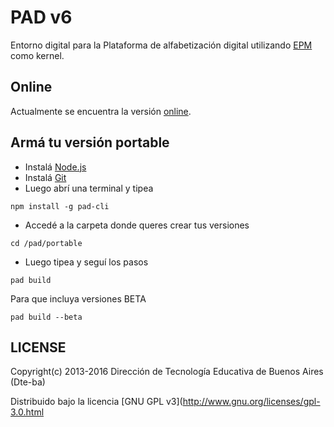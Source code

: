 # PAD v6

Entorno digital para la Plataforma de alfabetización digital utilizando [EPM](https://github.com/Dte-ba/epm) como kernel.

## Online

Actualmente se encuentra la versión [online](http://contenidos.alfabetizaciondigital.abc.gov.ar/).

## Armá tu versión portable

- Instalá [Node.js](https://nodejs.org/)
- Instalá [Git](https://git-scm.com/)
- Luego abrí una terminal y tipea

```
npm install -g pad-cli
```

- Accedé a la carpeta donde queres crear tus versiones

```
cd /pad/portable
```

- Luego tipea y seguí los pasos

```
pad build
```

Para que incluya versiones BETA

```
pad build --beta
```

## LICENSE

Copyright(c) 2013-2016 Dirección de Tecnología Educativa de Buenos Aires (Dte-ba)

Distribuido bajo la licencia [GNU GPL v3](http://www.gnu.org/licenses/gpl-3.0.html

